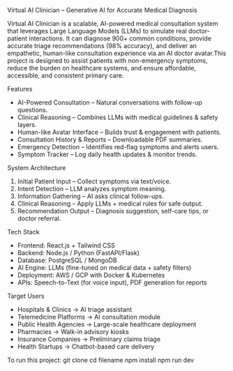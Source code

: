 Virtual AI Clinician – Generative AI for Accurate Medical Diagnosis

Virtual AI Clinician is a scalable, AI-powered medical consultation system that leverages Large Language Models (LLMs) to simulate real doctor-patient interactions.
It can diagnose 900+ common conditions, provide accurate triage recommendations (98% accuracy), and deliver an empathetic, human-like consultation experience via an AI doctor avatar.This project is designed to assist patients with non-emergency symptoms, reduce the burden on healthcare systems, and ensure affordable, accessible, and consistent primary care.

Features

* AI-Powered Consultation – Natural conversations with follow-up questions.
* Clinical Reasoning – Combines LLMs with medical guidelines & safety layers.
* Human-like Avatar Interface – Builds trust & engagement with patients.
* Consultation History & Reports – Downloadable PDF summaries.
* Emergency Detection – Identifies red-flag symptoms and alerts users.
* Symptom Tracker – Log daily health updates & monitor trends.

System Architecture

1. Initial Patient Input – Collect symptoms via text/voice.
2. Intent Detection – LLM analyzes symptom meaning.
3. Information Gathering – AI asks clinical follow-ups.
4. Clinical Reasoning – Apply LLMs + medical rules for safe output.
5. Recommendation Output – Diagnosis suggestion, self-care tips, or doctor referral.

Tech Stack

* Frontend: React.js + Tailwind CSS
* Backend: Node.js / Python (FastAPI/Flask)
* Database: PostgreSQL / MongoDB
* AI Engine: LLMs (fine-tuned on medical data + safety filters)
* Deployment: AWS / GCP with Docker & Kubernetes
* APIs: Speech-to-Text (for voice input), PDF generation for reports

Target Users

* Hospitals & Clinics → AI triage assistant
* Telemedicine Platforms → AI consultation module
* Public Health Agencies → Large-scale healthcare deployment
* Pharmacies → Walk-in advisory kiosks
* Insurance Companies → Preliminary claims triage
* Health Startups → Chatbot-based care delivery

To run this project:
 git clone
 cd filename
 npm install
 npm run dev
